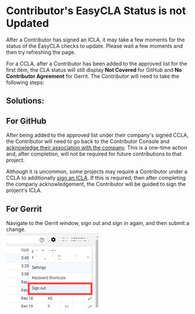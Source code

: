 # Contributor's EasyCLA Status is not Updated

After a Contributor has signed an ICLA, it may take a few moments for the status of the EasyCLA checks to update. Please wait a few moments and then try refreshing the page.

For a CCLA, after a Contributor has been added to the approved list for the first item, the CLA status will still display **Not Covered** for GitHub and **No Contributor Agreement** for Gerrit. The Contributor will need to take the following steps:

## Solutions:

## For GitHub

After being added to the approved list under their company's signed CCLA, the Contributor will need to go back to the Contributor Console and [acknowledge their association with the company](../../contributors/corporate-contributor.md#acknowledge-company-contribution). This is a one-time action and, after completion, will not be required for future contributions to that project.

Although it is uncommon, some projects may require a Contributor under a CCLA to additionally [sign an ICLA](../../contributors/corporate-contributor.md#if-you-are-asked-to-sign-icla). If this is required, then after completing the company acknowledgement, the Contributor will be guided to sign the project's ICLA.

## For Gerrit

Navigate to the Gerrit window, sign out and sign in again, and then submit a change.  
![](../../../.gitbook/assets/signout-gerrit.png)

